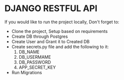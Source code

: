 # DJANGO RESTFUL API

If you would like to run the project locally, Don't forget to:
- Clone the project, Setup based on requirements
- Create DB through Postgres
- Create User and Grant it to Created DB
- Create secrets.py file and add the following to it:
    1. DB_NAME
    2. DB_USERMAME
    3. DB_PASSWORD
    4. APP_SECRET_KEY
- Run Migrations
